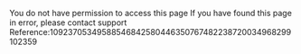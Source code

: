 You do not have permission to access this page If you have found this page in error, please contact support Reference:10923705349588546842580446350767482238720034968299102359
